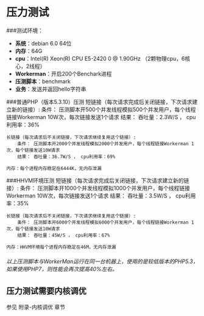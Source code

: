 # 压力测试

###测试环境：
* **系统**：debian 6.0 64位
* **内存**：64G
* **cpu**：Intel(R) Xeon(R) CPU E5-2420 0 @ 1.90GHz （2颗物理cpu，6核心，2线程）
* **Workerman**：开启200个Benchark进程
* **压测脚本**：benchmark
* **业务**：发送并返回hello字符串

###普通PHP（版本5.3.10）压测
    短链接（每次请求完成后关闭链接，下次请求建立新的链接）:
        条件： 压测脚本开500个并发线程模拟500个并发用户，每个线程链接Workerman 10W次，每次链接发送1个请求
        结果： 吞吐量：2.3W/S ， cpu利用率：36%

    长链接（每次请求后不关闭链接，下次请求继续复用这个链接）:
        条件： 压测脚本开2000个并发线程模拟2000个并发用户，每个线程链接Workerman 1次，每个链接发送10W请求
        结果： 吞吐量：36.7W/S ， cpu利用率：69%

    内存：每个进程内存稳定在6444K，无内存泄漏


###HHVM环境压测
    短链接（每次请求完成后关闭链接，下次请求建立新的链接）:
        条件： 压测脚本开1000个并发线程模拟1000个并发用户，每个线程链接Workerman 10W次，每次链接发送1个请求
        结果： 吞吐量：3.5W/S ， cpu利用率：35%

    长链接（每次请求后不关闭链接，下次请求继续复用这个链接）:
        条件： 压测脚本开6000个并发线程模拟6000个并发用户，每个线程链接Workerman 1次，每个链接发送10W请求
        结果： 吞吐量：45W/S ， cpu利用率：67%

    内存：HHVM环境每个进程内存稳定在46M，无内存泄漏


###### 以上压测脚本与WorkerMan运行在同一台机器上，使用的是较低版本的PHP5.3，如果使用PHP7，则性能会再次提高40%左右。


## 压力测试需要内核调优
参见 附录-内核调优 章节

